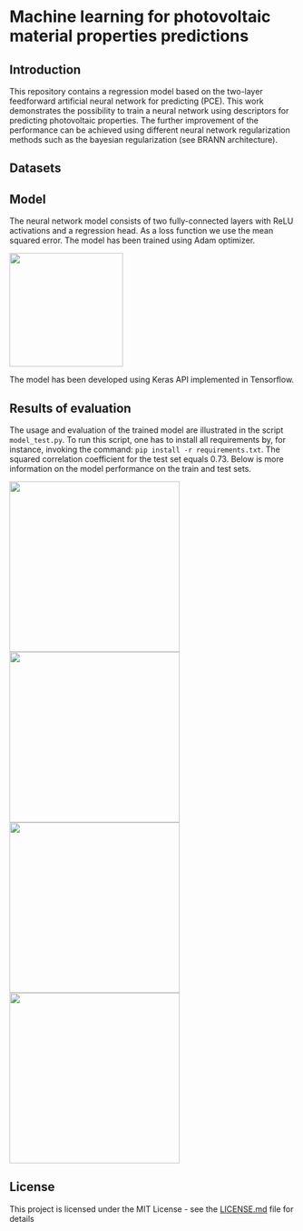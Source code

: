 # Machine learning for photovoltaic material properties predictions  

## Introduction

This repository contains a regression model based on the two-layer feedforward artificial neural network for predicting (PCE). This work demonstrates the possibility to train a neural network using descriptors for predicting photovoltaic properties. The further improvement of the performance can be achieved using different neural network regularization methods such as the bayesian regularization (see BRANN architecture).

## Datasets

## Model

The neural network model consists of two fully-connected layers with ReLU activations and a regression head. As a loss function we use the mean squared error. The model has been trained using Adam optimizer.

<img src="https://user-images.githubusercontent.com/4588093/72859687-d3ca9580-3d18-11ea-8f28-ff0e89d2940f.png" width="200">

The model has been developed using Keras API implemented in Tensorflow.

## Results of evaluation

The usage and evaluation of the trained model are illustrated in the script `model_test.py`. To run this script, one has to install all requirements by, for instance, invoking the command: `pip install -r requirements.txt`. The squared correlation coefficient for the test set equals 0.73. Below is more information on the model performance on the train and test sets.

<img src="https://user-images.githubusercontent.com/4588093/72859688-d3ca9580-3d18-11ea-82eb-b5919efbe629.png" width="300">
<img src="https://user-images.githubusercontent.com/4588093/72859689-d3ca9580-3d18-11ea-842b-394be8cf4991.png" width="300">
<img src="https://user-images.githubusercontent.com/4588093/72859690-d4632c00-3d18-11ea-8d4c-99465d844cc6.png" width="300">
<img src="https://user-images.githubusercontent.com/4588093/72859692-d4632c00-3d18-11ea-8490-a994d2a68315.png" width="300">

## License

This project is licensed under the MIT License - see the [LICENSE.md](LICENSE) file for details




